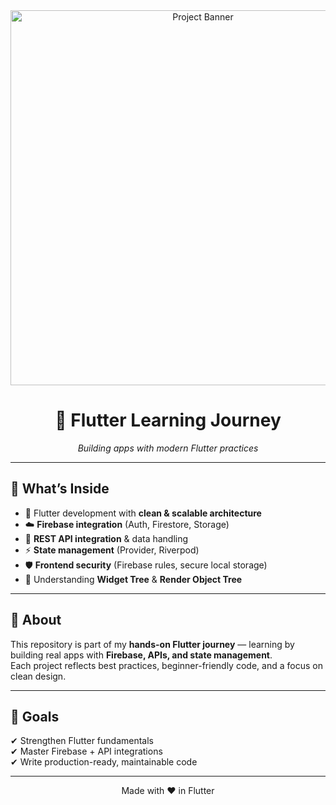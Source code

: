 <div align="center">
  <img src="85416c1d-090c-453c-8594-a1b089f969ae.png" alt="Project Banner" width="600"/>
  
  # 🚀 Flutter Learning Journey
  *Building apps with modern Flutter practices*
</div>

---

## 🔑 What’s Inside
- 📱 Flutter development with **clean & scalable architecture**  
- ☁️ **Firebase integration** (Auth, Firestore, Storage)  
- 🔗 **REST API integration** & data handling  
- ⚡ **State management** (Provider, Riverpod)  
- 🛡️ **Frontend security** (Firebase rules, secure local storage)  
- 🌳 Understanding **Widget Tree** & **Render Object Tree**  

---

## 📂 About
This repository is part of my **hands-on Flutter journey** — learning by building real apps with **Firebase, APIs, and state management**.  
Each project reflects best practices, beginner-friendly code, and a focus on clean design.

---

## 🌟 Goals
✔ Strengthen Flutter fundamentals  
✔ Master Firebase + API integrations  
✔ Write production-ready, maintainable code  

---

<div align="center">
  Made with ❤️ in Flutter
</div>
